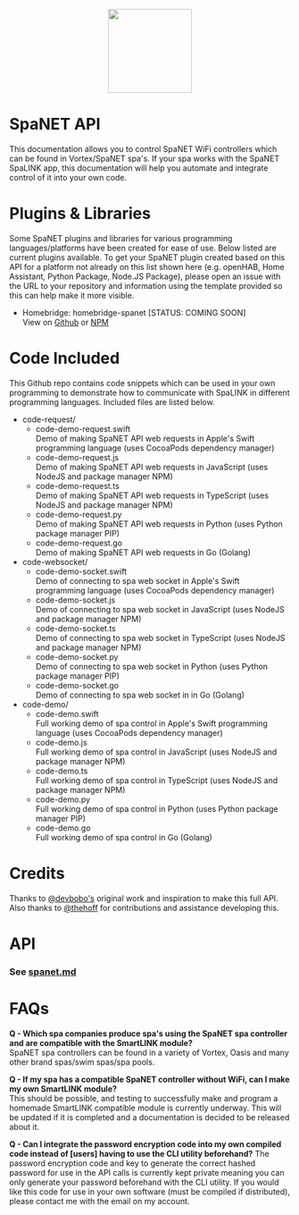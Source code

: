 <p align="center">
  <img src="https://spanet.com.au/wp-content/uploads/AppLogo_pic-450x451.png" width="150">
</p>

# SpaNET API
This documentation allows you to control SpaNET WiFi controllers which can be found in Vortex/SpaNET spa's. If your spa works with the SpaNET SpaLINK app, this documentation will help you automate and integrate control of it into your own code.

# Plugins & Libraries
Some SpaNET plugins and libraries for various programming languages/platforms have been created for ease of use. Below listed are current plugins available. To get your SpaNET plugin created based on this API for a platform not already on this list shown here (e.g. openHAB, Home Assistant, Python Package, Node.JS Package), please open an issue with the URL to your repository and information using the template provided so this can help make it more visible.
* Homebridge: homebridge-spanet [STATUS: COMING SOON]  
  View on [Github](https://github.com/BlaT2512/homebridge-spanet) or [NPM](https://www.npmjs.com/)
<!--
* Javascript: spanet [STATUS: NOT YET PLANNED]  
  View on [Github](https://github.com/BlaT2512) or [NPM](https://www.npmjs.com/)
* Python: spanet [STATUS: NOT YET PLANNED]  
  View on [Github](https://github.com/BlaT2512) or [PyPI](https://pypi.org/)
-->

# Code Included
This Github repo contains code snippets which can be used in your own programming to demonstrate how to communicate with SpaLINK in different programming languages. Included files are listed below.
* code-request/
  * code-demo-request.swift  
  Demo of making SpaNET API web requests in Apple's Swift programming language (uses CocoaPods dependency manager)
  * code-demo-request.js  
  Demo of making SpaNET API web requests in JavaScript (uses NodeJS and package manager NPM)
  * code-demo-request.ts  
  Demo of making SpaNET API web requests in TypeScript (uses NodeJS and package manager NPM)
  * code-demo-request.py  
  Demo of making SpaNET API web requests in Python (uses Python package manager PIP)
  * code-demo-request.go  
  Demo of making SpaNET API web requests in Go (Golang)
* code-websocket/
  * code-demo-socket.swift  
  Demo of connecting to spa web socket in Apple's Swift programming language (uses CocoaPods dependency manager)
  * code-demo-socket.js  
  Demo of connecting to spa web socket in JavaScript (uses NodeJS and package manager NPM)
  * code-demo-socket.ts   
  Demo of connecting to spa web socket in TypeScript (uses NodeJS and package manager NPM)
  * code-demo-socket.py  
  Demo of connecting to spa web socket in Python (uses Python package manager PIP)
  * code-demo-socket.go  
  Demo of connecting to spa web socket in in Go (Golang)
* code-demo/
  * code-demo.swift  
  Full working demo of spa control in Apple's Swift programming language (uses CocoaPods dependency manager)
  * code-demo.js  
  Full working demo of spa control in JavaScript (uses NodeJS and package manager NPM)
  * code-demo.ts  
  Full working demo of spa control in TypeScript (uses NodeJS and package manager NPM)
  * code-demo.py  
  Full working demo of spa control in Python (uses Python package manager PIP)
  * code-demo.go  
  Full working demo of spa control in Go (Golang)

# Credits
Thanks to [@devbobo's](https://github.com/devbobo) original work and inspiration to make this full API.  
Also thanks to [@thehoff](https://github.com/thehoff) for contributions and assistance developing this.

# API
### See [spanet.md](spanet.md)

# FAQs
**Q - Which spa companies produce spa's using the SpaNET spa controller and are compatible with the SmartLINK module?**  
SpaNET spa controllers can be found in a variety of Vortex, Oasis and many other brand spas/swim spas/spa pools.

**Q - If my spa has a compatible SpaNET controller without WiFi, can I make my own SmartLINK module?**  
This should be possible, and testing to successfully make and program a homemade SmartLINK compatible module is currently underway. This will be updated if it is completed and a documentation is decided to be released about it.

**Q - Can I integrate the password encryption code into my own compiled code instead of [users] having to use the CLI utility beforehand?**
The password encryption code and key to generate the correct hashed password for use in the API calls is currently kept private meaning you can only generate your password beforehand with the CLI utility. If you would like this code for use in your own software (must be compiled if distributed), please contact me with the email on my account.
